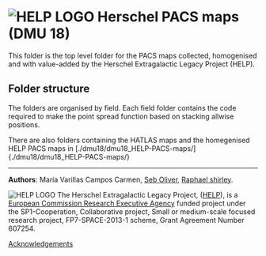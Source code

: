 

# ![HELP LOGO](https://avatars1.githubusercontent.com/u/7880370?s=75&v=4)  Herschel PACS maps (DMU 18)
	 

This folder is the top level folder for the PACS
maps collected, homogenised and with value-added by the Herschel
Extragalactic Legacy Project (HELP). 

## Folder structure

The folders are organised by field. Each field folder contains the code required to make the point spread function based on stacking allwise positions.

There are also folders containing the HATLAS maps and the homegenised HELP PACS maps in [./dmu18/dmu18_HELP-PACS-maps/]{./dmu18/dmu18_HELP-PACS-maps/}





-------------------------------------------------------------------------------


**Authors**: María Varillas Campos Carmen, [Seb Oliver](http://www.sussex.ac.uk/profiles/91548), [Raphael shirley](http://raphaelshirley.co.uk/).

 ![HELP LOGO](https://avatars1.githubusercontent.com/u/7880370?s=75&v=4)
 The Herschel Extragalactic Legacy Project, ([HELP](http://herschel.sussex.ac.uk/)), is a [European
Commission Research Executive Agency](https://ec.europa.eu/info/departments/research-executive-agency_en)
funded project
under the
SP1-Cooperation, Collaborative project, Small or medium-scale focused
research project, FP7-SPACE-2013-1 scheme, Grant Agreement
Number 607254.

[Acknowledgements](http://herschel.sussex.ac.uk/acknowledgements)


